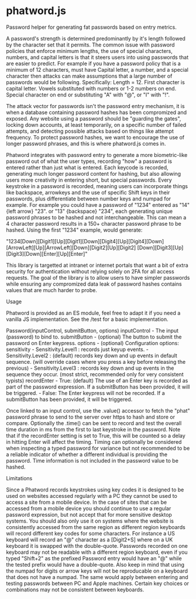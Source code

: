 # phatword.js
Password helper for generating fat passwords based on entry metrics.

A password's strength is determined predominantly by it's length followed by the character set that it permits. The 
common issue with password policies that enforce minimum lengths, the use of special characters, numbers, and 
capital letters is that it steers users into using passwords that are easier to predict. For example if you have a password 
policy that is a minimum of 12 characters, must have Capital letter, a number, and a special character then attacks 
can make assumptions that a large number of passwords would be following. Specifically:  Length = 12. First character 
is capital letter. Vowels substituted with numbers or 1-2 numbers on end. Special character on end or substituting "A"
with "@", or "I" with "!". 

The attack vector for passwords isn't the password entry mechanism, it is when a database containing password 
hashes has been compromized and exposed. Any website using a password should be "guarding the gates", locking 
down accounts, at least temporarily, on a specific number of failed attempts, and detecting possible attacks based 
on things like attempt frequency. To protect password hashes, we want to encourage the use of longer password 
phrases, and this is where phatword.js comes in.

Phatword integrates with password entry to generate a more biometric-like password out of what the user types, 
recording "how" a password is entered rather than just what is entered. Each keycode is recorded, generating much 
longer password content for hashing, but also allowing users more creativity in entering short, but special passwords. 
Every keystroke in a password is recorded, meaning users can incorporate things like backspace, arrowkeys and the 
use of specific Shift keys in their passwords, plus differentiate between number keys and numpad for example. For 
example you could have a password of "1234" entered as "14" {left arrow} "23". or "13" {backspace} "234", each 
generating unique password phrases to be hashed and not interchangeable. This can mean a 4 character password 
results in a 150+ character password phrase to be hashed. Using the first "1234" example, would generate:

"1234[Down][Digit1][Up][Digit1][Down][Digit4][Up][Digit4][Down][ArrowLeft][Up][ArrowLeft][Down][Digit2][Up][Digit2]
[Down][Digit3][Up][Digit3][Down][Enter][Up][Enter]"

This library is targetted at intranet or internet portals that want a bit of extra security for authentication without relying 
solely on 2FA for all access requests. The goal of the library is to allow users to have simpler passwords while ensuring 
any compromized data leak of password hashes contains values that are much harder to probe.

Usage

Phatword is provided as an ES module, feel free to adapt it if you need a vanilla JS implementation. See the /test for a 
basic implementation.

Password(inputControl, submitButton, options)
inputControl - The input (password) to bind to.
submitButton - (optional) The button to submit the password on Enter keypress. 
options - (optional) Configuration options:
    sensitivity - Sensitivity.Level1 : records just keyup events.
                - Sensitivity.Level2 : (default) records key down and up events in default sequence. (will override cases where 
                  you press a key before releasing the previous)
                - Sensitivity.Level3 : records key down and up events in the sequence they occur. (most strict, recommended 
                  only for very consistent typists)
    recordEnter - True: (default) The use of an Enter key is recorded as part of the password expression. If a submitButton
                            has been provided, it will be triggered.
                         - False: The Enter keypress will not be recorded. If a submitButton has been provided, it will be triggered.

Once linked to an input control, use the .value() accessor to fetch the "phat" password phrase to send to the server 
over https to hash and store or compare. Optionally the .time() can be sent to record and test the overall time duration
in ms from the first to last keystroke in the password. Note that if the recordEnter setting is set to True, this will be counted
so a delay in hitting Enter will affect the timing. Timing can optionally be considered when inspecting a typed password
for variance but not recommended to be a reliable indicator of whether a different individual is providing the password.
Time information is not included in the password value to be hashed.

Limitations

Since a Phatword records keystrokes using key codes it is designed to be used on websites accessed regularly with a
PC they cannot be used to access a site from a mobile device. In the case of sites that can be accessed from a 
mobile device you should continue to use a regular password expression, but not accept that for more sensitive 
desktop systems. You should also only use it on systems where the website is consistently accessed from the same 
region as different region keyboards will record different key codes for some characters. For instance a US keyboard 
will record an "@" character as a [Digit2+S] where on a UK keyboard it is  swapped with the double-quote. Passwords 
recorded on one keyboard may not be readable with a different region keyboard, even if you typed "Shift+2" as the 
prefixed Password entry would have an "@" while the tested prefix would have a double-quote.  Also keep in mind 
that using the numpad for digits or arrow keys will not be reproducable on a keyboard that does not have a numpad.
The same would apply between entering and testing passwords between PC and Apple machines. Certain key 
choices or combinations may not be consistent between keyboards.
